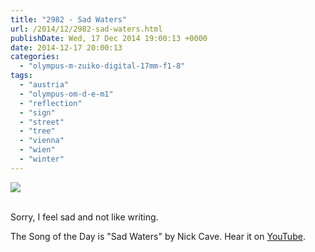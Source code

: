 ```yaml
---
title: "2982 - Sad Waters"
url: /2014/12/2982-sad-waters.html
publishDate: Wed, 17 Dec 2014 19:00:13 +0000
date: 2014-12-17 20:00:13
categories: 
  - "olympus-m-zuiko-digital-17mm-f1-8"
tags: 
  - "austria"
  - "olympus-om-d-e-m1"
  - "reflection"
  - "sign"
  - "street"
  - "tree"
  - "vienna"
  - "wien"
  - "winter"
---
```

<div class="container">
<div class="center"><a target="_blank" href="https://d25zfm9zpd7gm5.cloudfront.net/1200x1200/2014/20141209_084317_lr.jpg"><img src="https://d25zfm9zpd7gm5.cloudfront.net/0600x0600/2014/20141209_084317_lr.jpg" /></a></div>
</div>
<br />

Sorry, I feel sad and not like writing.

The Song of the Day is "Sad Waters" by Nick Cave. Hear it on <a href="https://www.youtube.com/watch?v=o977pk6Ppz4" target="_blank">YouTube</a>.
